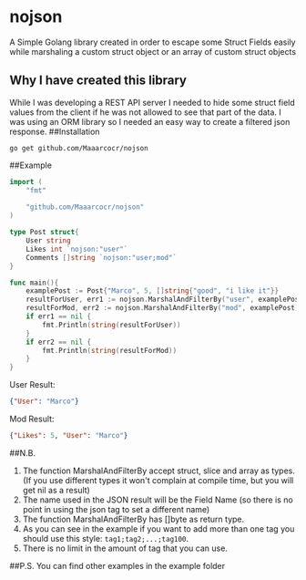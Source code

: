 # nojson
A Simple Golang library created in order to escape some Struct Fields easily while marshaling a custom struct object or an array of custom struct objects 
## Why I have created this library
While I was developing a REST API server I needed to hide some struct field values from the client if he was not allowed to see that part of the data.
I was using an ORM library so I needed an easy way to create a filtered json response.
##Installation
```
go get github.com/Maaarcocr/nojson
```
##Example

```go
import (
	"fmt"
	
	"github.com/Maaarcocr/nojson"
)

type Post struct{
	User string
	Likes int `nojson:"user"`
	Comments []string `nojson:"user;mod"`
}

func main(){
	examplePost := Post{"Marco", 5, []string{"good", "i like it"}}
	resultForUser, err1 := nojson.MarshalAndFilterBy("user", examplePost)
	resultForMod, err2 := nojson.MarshalAndFilterBy("mod", examplePost)
	if err1 == nil {
		fmt.Println(string(resultForUser))
	}
	if err2 == nil {
		fmt.Println(string(resultForMod))
	}
}
```
User Result:
```json
{"User": "Marco"}
```
Mod Result: 
```json
{"Likes": 5, "User": "Marco"}
```
##N.B.
1. The function MarshalAndFilterBy accept struct, slice and array as types. (If you use different types it won't complain at compile time, but you will get nil as a result)
2. The name used in the JSON result will be the Field Name (so there is no point in using the json tag to set a different name)
3. The function MarshalAndFilterBy has []byte as return type.
4. As you can see in the example if you want to add more than one tag you should use this style: ```tag1;tag2;...;tag100```. 
5. There is no limit in the amount of tag that you can use.

##P.S.
You can find other examples in the example folder

